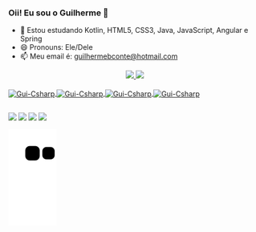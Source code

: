 
### Oii! Eu sou o Guilherme 👾


- 🌱 Estou estudando Kotlin, HTML5, CSS3, Java, JavaScript, Angular e Spring
- 😄 Pronouns: Ele/Dele
- 📫 Meu email é: guilhermebconte@hotmail.com

<div align="center">
  <a href="https://github.com/Guilherme-Conte">
  <img height="180em" src="https://github-readme-stats.vercel.app/api?username=Guilherme-Conte&show_icons=true&theme=dracula&include_all_commits=true&count_private=true"/>
  <img height="180em" src="https://github-readme-stats.vercel.app/api/top-langs/?username=Guilherme-Conte&layout=compact&langs_count=7&theme=dracula"/>
</div>
 <div style="display: inline_block"><br>
   
<img align="center" alt="Gui-Csharp" height="30" width="40" src="https://cdn.jsdelivr.net/gh/devicons/devicon/icons/figma/figma-original.svg" />
<img align="center" alt="Gui-Csharp" height="30" width="40" src="https://cdn.jsdelivr.net/gh/devicons/devicon/icons/androidstudio/androidstudio-original.svg" />
<img align="center" alt="Gui-Csharp" height="30" width="40" src="https://cdn.jsdelivr.net/gh/devicons/devicon/icons/intellij/intellij-original.svg" />
<img align="center" alt="Gui-Csharp" height="30" width="40" src="https://cdn.jsdelivr.net/gh/devicons/devicon/icons/kotlin/kotlin-original.svg" />
</div>
  
  ##
  
  <div> 
 
  <a href="https://instagram.com/eo_guiihz" target="_blank"><img src="https://img.shields.io/badge/-Instagram-%23E4405F?style=for-the-badge&logo=instagram&logoColor=white" target="_blank"></a>
 	<a href="https://www.twitch.tv/iJ4meSz" target="_blank"><img src="https://img.shields.io/badge/Twitch-9146FF?style=for-the-badge&logo=twitch&logoColor=white" target="_blank"></a> 
  <a href = "mailto:guilhermebconte@hotmail.com"><img src="https://img.shields.io/badge/-Gmail-%23333?style=for-the-badge&logo=gmail&logoColor=white" target="_blank"></a>
  <a href="https://www.linkedin.com/in/guilhermebastosconte" target="_blank"><img src="https://img.shields.io/badge/-LinkedIn-%230077B5?style=for-the-badge&logo=linkedin&logoColor=white" target="_blank"></a> 
 
    
  ![Snake animation](https://github.com/Guilherme-Conte/Guilherme-Conte/blob/output/github-contribution-grid-snake.svg)
</div>
